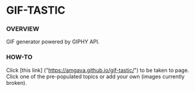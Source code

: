 # GIF-TASTIC

### OVERVIEW
GIF generator powered by GIPHY API.

### HOW-TO
Click [this link] ("https://amgava.github.io/gif-tastic/") to be taken to page.
Click one of the pre-populated topics or add your own (images currently broken).
